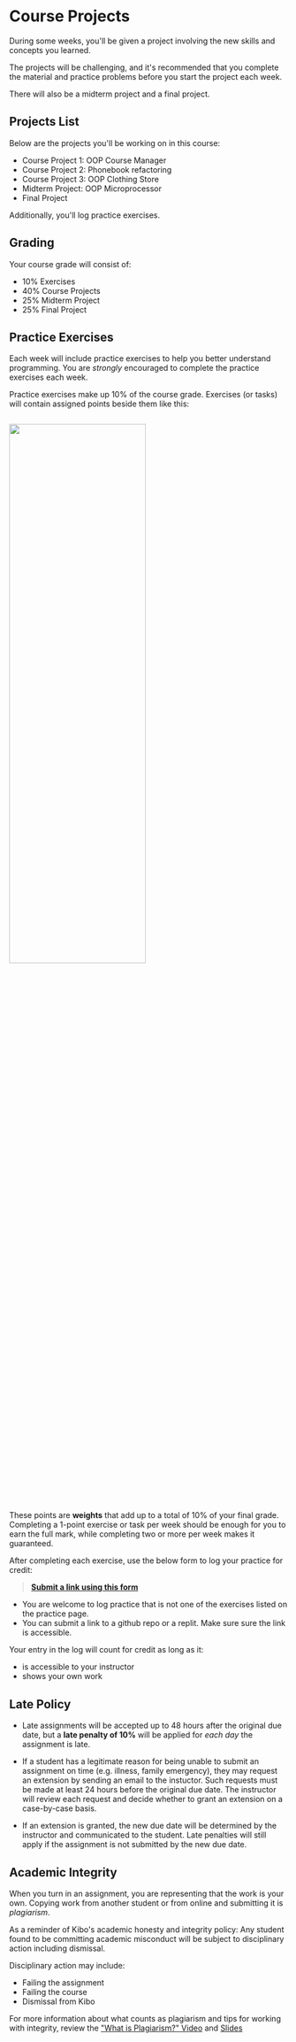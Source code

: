 # Course Projects

During some weeks, you'll be given a project involving the new skills and concepts you learned.

The projects will be challenging, and it's recommended that you complete the
material and practice problems before you start the project each week.

There will also be a midterm project and a final project.

## Projects List

Below are the projects you'll be working on in this course:

- Course Project 1: OOP Course Manager
- Course Project 2: Phonebook refactoring
- Course Project 3: OOP Clothing Store
- Midterm Project: OOP Microprocessor
- Final Project

Additionally, you'll log practice exercises.

## Grading

Your course grade will consist of:

- 10% Exercises
- 40% Course Projects
- 25% Midterm Project
- 25% Final Project

## Practice Exercises

Each week will include practice exercises to help you better understand
programming. You are _strongly_ encouraged to complete the practice exercises
each week.

Practice exercises make up 10% of the course grade. Exercises (or tasks) will contain assigned points beside them like this:

<image src="../images/exercises.png" height="50%" width="70%" style="border:none, border-width: 0, border: 0; box-shadow: 0px 0px; margin-top:1em" />

These points are **weights** that add up to a total of 10% of your final grade. Completing a 1-point exercise or task per week should be enough for you to earn the full mark, while completing two or more per week makes it guaranteed.

After completing each exercise, use the below form to log your practice for credit:

> **[Submit a link using this form](https://forms.gle/UbWLpo86JsWxrpNe9)**

- You are welcome to log practice that is not one of the exercises listed on the
  practice page.
- You can submit a link to a github repo or a replit. Make sure sure the link is accessible.

Your entry in the log will count for credit as long as it:

- is accessible to your instructor
- shows your own work

## Late Policy

- Late assignments will be accepted up to 48 hours after the original due date, but a **late penalty of 10%** will be applied for _each day_ the assignment is late.

- If a student has a legitimate reason for being unable to submit an assignment on time (e.g. illness, family emergency), they may request an extension by sending an email to the instuctor. Such requests must be made at least 24 hours before the original due date. The instructor will review each request and decide whether to grant an extension on a case-by-case basis.

- If an extension is granted, the new due date will be determined by the instructor and communicated to the student. Late penalties will still apply if the assignment is not submitted by the new due date.

## Academic Integrity

When you turn in an assignment, you are representing that the work is your own.
Copying work from another student or from online and submitting it is _plagiarism_.

As a reminder of Kibo's academic honesty and integrity policy: Any student found
to be committing academic misconduct will be subject to disciplinary action
including dismissal.

Disciplinary action may include:

- Failing the assignment
- Failing the course
- Dismissal from Kibo

For more information about what counts as plagiarism and tips for working with
integrity, review the ["What is Plagiarism?" Video](https://youtu.be/2qmWz7Qvh0E)
and [Slides](https://docs.google.com/presentation/d/1CB_lQf3SZE37Fs3ZQC8o2tyiHGBSXxwVsMCg_md6CI0/)
